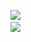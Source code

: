 <ul style="display: block; list-style: none;" align="center">
  <li><img src=https://github-readme-stats.vercel.app/api?username=k0TAR&show_icons=true&theme=material-palenight&hide_rank=true&count_private=true></li>
  <li><img src=https://github-readme-stats.vercel.app/api/top-langs/?username=k0TAR&theme=material-palenight&langs_count=10&card_width=270px></li>
</ul>

